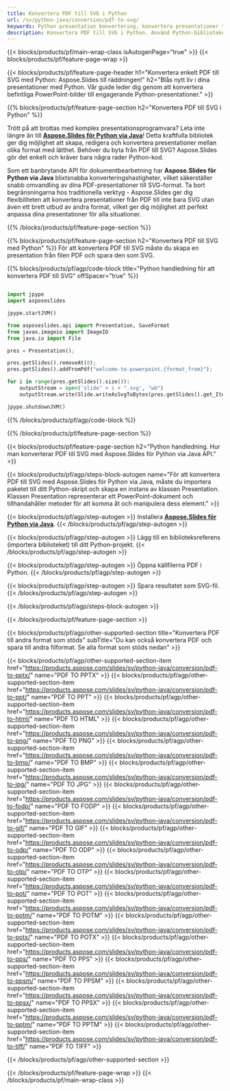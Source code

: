 ```yaml
---
title: Konvertera PDF till SVG i Python
url: /sv/python-java/conversion/pdf-to-svg/
keywords: Python presentation konvertering, konvertera presentationer till Python, Python för presentationer, Aspose.Slides Python, PDF till SVG konvertering, Python presentationsbibliotek
description: Konvertera PDF till SVG i Python. Använd Python-bibliotekets API för att konvertera PDF-filer till SVG
---
```


{{< blocks/products/pf/main-wrap-class isAutogenPage="true" >}}
{{< blocks/products/pf/feature-page-wrap >}}

{{< blocks/products/pf/feature-page-header h1="Konvertera enkelt PDF till SVG med Python: Aspose.Slides till räddningen!" h2="Blås nytt liv i dina presentationer med Python. Vår guide leder dig genom att konvertera befintliga PowerPoint-bilder till engagerande Python-presentationer." >}}

{{% blocks/products/pf/feature-page-section h2="Konvertera PDF till SVG i Python" %}}

Trött på att brottas med komplex presentationsprogramvara? Leta inte längre än till [**Aspose.Slides för Python via Java**](https://products.aspose.com/slides/sv/python-java/)! Detta kraftfulla bibliotek ger dig möjlighet att skapa, redigera och konvertera presentationer mellan olika format med lätthet. Behöver du byta från PDF till SVG? Aspose.Slides gör det enkelt och kräver bara några rader Python-kod.

Som ett banbrytande API för dokumentbearbetning har **Aspose.Slides för Python via Java** blixtsnabba konverteringshastigheter, vilket säkerställer snabb omvandling av dina PDF-presentationer till SVG-format. Ta bort begränsningarna hos traditionella verktyg - Aspose.Slides ger dig flexibiliteten att konvertera presentationer från PDF till inte bara SVG utan även ett brett utbud av andra format, vilket ger dig möjlighet att perfekt anpassa dina presentationer för alla situationer.

{{% /blocks/products/pf/feature-page-section %}}

{{% blocks/products/pf/feature-page-section  h2="Konvertera PDF till SVG med Python" %}}
För att konvertera PDF till SVG måste du skapa en presentation från filen PDF och spara den som SVG.

{{% blocks/products/pf/agp/code-block title="Python handledning för att konvertera PDF till SVG" offSpacer="true" %}}

```python

import jpype
import asposeslides

jpype.startJVM()

from asposeslides.api import Presentation, SaveFormat
from javax.imageio import ImageIO
from java.io import File

pres = Presentation();

pres.getSlides().removeAt(0);
pres.getSlides().addFromPdf("welcome-to-powerpoint.{format_from}");

for i in range(pres.getSlides().size()):
    outputStream = open('slide" + i + ".svg', "wb")
    outputStream.write(Slide.writeAsSvgToBytes(pres.getSlides().get_Item(i)))

jpype.shutdownJVM()

```


{{% /blocks/products/pf/agp/code-block %}}

{{% /blocks/products/pf/feature-page-section %}}

{{< blocks/products/pf/feature-page-section  h2="Python handledning. Hur man konverterar PDF till SVG med Aspose.Slides för Python via Java API." >}}

{{< blocks/products/pf/agp/steps-block-autogen name="För att konvertera PDF till SVG med Aspose.Slides för Python via Java, måste du importera paketet till ditt Python-skript och skapa en instans av klassen Presentation. Klassen Presentation representerar ett PowerPoint-dokument och tillhandahåller metoder för att komma åt och manipulera dess element." >}}

{{< blocks/products/pf/agp/step-autogen >}}
Installera [**Aspose.Slides för Python via Java**](https://products.aspose.com/slides/sv/python-java/).
{{< /blocks/products/pf/agp/step-autogen >}}

{{< blocks/products/pf/agp/step-autogen >}}
Lägg till en biblioteksreferens (importera biblioteket) till ditt Python-projekt.
{{< /blocks/products/pf/agp/step-autogen >}}

{{< blocks/products/pf/agp/step-autogen >}}
Öppna källfilerna PDF i Python.
{{< /blocks/products/pf/agp/step-autogen >}}

{{< blocks/products/pf/agp/step-autogen >}}
Spara resultatet som SVG-fil.
{{< /blocks/products/pf/agp/step-autogen >}}

{{< /blocks/products/pf/agp/steps-block-autogen >}}

{{< /blocks/products/pf/feature-page-section >}}

{{< blocks/products/pf/agp/other-supported-section title="Konvertera PDF till andra format som stöds" subTitle="Du kan också konvertera PDF och spara till andra filformat. Se alla format som stöds nedan" >}}

{{< blocks/products/pf/agp/other-supported-section-item href="https://products.aspose.com/slides/sv/python-java/conversion/pdf-to-pptx/" name="PDF TO PPTX" >}}
{{< blocks/products/pf/agp/other-supported-section-item href="https://products.aspose.com/slides/sv/python-java/conversion/pdf-to-ppt/" name="PDF TO PPT" >}}
{{< blocks/products/pf/agp/other-supported-section-item href="https://products.aspose.com/slides/sv/python-java/conversion/pdf-to-html/" name="PDF TO HTML" >}}
{{< blocks/products/pf/agp/other-supported-section-item href="https://products.aspose.com/slides/sv/python-java/conversion/pdf-to-png/" name="PDF TO PNG" >}}
{{< blocks/products/pf/agp/other-supported-section-item href="https://products.aspose.com/slides/sv/python-java/conversion/pdf-to-bmp/" name="PDF TO BMP" >}}
{{< blocks/products/pf/agp/other-supported-section-item href="https://products.aspose.com/slides/sv/python-java/conversion/pdf-to-jpg/" name="PDF TO JPG" >}}
{{< blocks/products/pf/agp/other-supported-section-item href="https://products.aspose.com/slides/sv/python-java/conversion/pdf-to-fodp/" name="PDF TO FODP" >}}
{{< blocks/products/pf/agp/other-supported-section-item href="https://products.aspose.com/slides/sv/python-java/conversion/pdf-to-gif/" name="PDF TO GIF" >}}
{{< blocks/products/pf/agp/other-supported-section-item href="https://products.aspose.com/slides/sv/python-java/conversion/pdf-to-odp/" name="PDF TO ODP" >}}
{{< blocks/products/pf/agp/other-supported-section-item href="https://products.aspose.com/slides/sv/python-java/conversion/pdf-to-otp/" name="PDF TO OTP" >}}
{{< blocks/products/pf/agp/other-supported-section-item href="https://products.aspose.com/slides/sv/python-java/conversion/pdf-to-pot/" name="PDF TO POT" >}}
{{< blocks/products/pf/agp/other-supported-section-item href="https://products.aspose.com/slides/sv/python-java/conversion/pdf-to-potm/" name="PDF TO POTM" >}}
{{< blocks/products/pf/agp/other-supported-section-item href="https://products.aspose.com/slides/sv/python-java/conversion/pdf-to-potx/" name="PDF TO POTX" >}}
{{< blocks/products/pf/agp/other-supported-section-item href="https://products.aspose.com/slides/sv/python-java/conversion/pdf-to-pps/" name="PDF TO PPS" >}}
{{< blocks/products/pf/agp/other-supported-section-item href="https://products.aspose.com/slides/sv/python-java/conversion/pdf-to-ppsm/" name="PDF TO PPSM" >}}
{{< blocks/products/pf/agp/other-supported-section-item href="https://products.aspose.com/slides/sv/python-java/conversion/pdf-to-ppsx/" name="PDF TO PPSX" >}}
{{< blocks/products/pf/agp/other-supported-section-item href="https://products.aspose.com/slides/sv/python-java/conversion/pdf-to-pptm/" name="PDF TO PPTM" >}}
{{< blocks/products/pf/agp/other-supported-section-item href="https://products.aspose.com/slides/sv/python-java/conversion/pdf-to-tiff/" name="PDF TO TIFF" >}}


{{< /blocks/products/pf/agp/other-supported-section >}}

{{< /blocks/products/pf/feature-page-wrap >}}
{{< /blocks/products/pf/main-wrap-class >}}